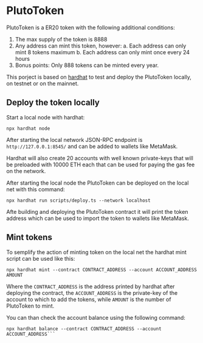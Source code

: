 # PlutoToken

PlutoToken is a ER20 token with the following additional conditions:

1. The max supply of the token is 8888
2. Any address can mint this token, however:
   a. Each address can only mint 8 tokens maximum
   b. Each address can only mint once every 24 hours
3. Bonus points: Only 888 tokens can be minted every year.

This porject is based on [hardhat](https://hardhat.org/) to test and deploy the PlutoToken locally, on testnet or on the mainnet.

## Deploy the token locally

Start a local node with hardhat:

```
npx hardhat node
```

After starting the local network JSON-RPC endpoint is `http://127.0.0.1:8545/` and can be added to wallets like MetaMask.

Hardhat will also create 20 accounts with well known private-keys that will be preloaded with 10000 ETH each that can be used for paying the gas fee on the network.

After starting the local node the PlutoToken can be deployed on the local net with this command:

```
npx hardhat run scripts/deploy.ts --network localhost
```

Afte building and deploying the PlutoToken contract it will print the token address which can be used to import the token to wallets like MetaMask.

## Mint tokens

To semplify the action of minting token on the local net the hardhat mint script can be used like this:

```
npx hardhat mint --contract CONTRACT_ADDRESS --account ACCOUNT_ADDRESS AMOUNT
```

Where the `CONTRACT_ADDRESS` is the address printed by hardhat after deploying the contract, the `ACCOUNT_ADDRESS` is the private-key of the account to which to add the tokens, while `AMOUNT` is the number of PlutoToken to mint.

You can than check the account balance using the following command:

````
npx hardhat balance --contract CONTRACT_ADDRESS --account ACCOUNT_ADDRESS```
````
